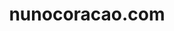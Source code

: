 ---
title: "nunocoracao.com"
slug: "users"
tags: ["Personal site", "Theme author"]
externalUrl: "https://nunocoracao.com"
showDate: false
showAuthor: false
showReadingTime: false
showEdit: false
showLikes: false
showViews: false
layoutBackgroundHeaderSpace: false
---